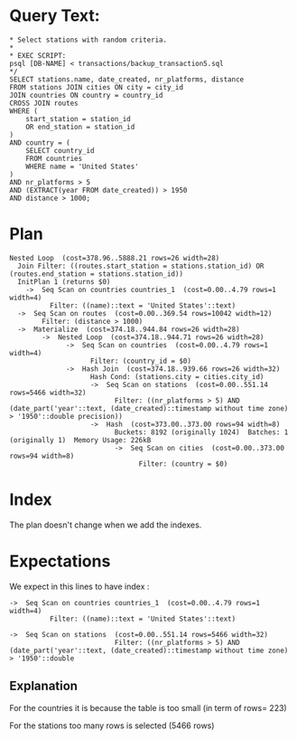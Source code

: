 # Query Text: 
	* Select stations with random criteria.
	*
	* EXEC SCRIPT:
	psql [DB-NAME] < transactions/backup_transaction5.sql
	*/
	SELECT stations.name, date_created, nr_platforms, distance
	FROM stations JOIN cities ON city = city_id
	JOIN countries ON country = country_id
	CROSS JOIN routes
	WHERE (
		start_station = station_id
		OR end_station = station_id
	)
	AND country = (
		SELECT country_id
		FROM countries
		WHERE name = 'United States'
	)
	AND nr_platforms > 5
	AND (EXTRACT(year FROM date_created)) > 1950
	AND distance > 1000;
	
# Plan 
	Nested Loop  (cost=378.96..5888.21 rows=26 width=28)
	  Join Filter: ((routes.start_station = stations.station_id) OR (routes.end_station = stations.station_id))
	  InitPlan 1 (returns $0)
	    ->  Seq Scan on countries countries_1  (cost=0.00..4.79 rows=1 width=4)
	          Filter: ((name)::text = 'United States'::text)
	  ->  Seq Scan on routes  (cost=0.00..369.54 rows=10042 width=12)
	        Filter: (distance > 1000)
	  ->  Materialize  (cost=374.18..944.84 rows=26 width=28)
	        ->  Nested Loop  (cost=374.18..944.71 rows=26 width=28)
	              ->  Seq Scan on countries  (cost=0.00..4.79 rows=1 width=4)
	                    Filter: (country_id = $0)
	              ->  Hash Join  (cost=374.18..939.66 rows=26 width=32)
	                    Hash Cond: (stations.city = cities.city_id)
	                    ->  Seq Scan on stations  (cost=0.00..551.14 rows=5466 width=32)
	                          Filter: ((nr_platforms > 5) AND (date_part('year'::text, (date_created)::timestamp without time zone) > '1950'::double precision))
	                    ->  Hash  (cost=373.00..373.00 rows=94 width=8)
	                          Buckets: 8192 (originally 1024)  Batches: 1 (originally 1)  Memory Usage: 226kB
	                          ->  Seq Scan on cities  (cost=0.00..373.00 rows=94 width=8)
	                                Filter: (country = $0)
					
# Index 

The plan doesn't change when we add the indexes.

# Expectations

We expect in this lines to have index :
	
	->  Seq Scan on countries countries_1  (cost=0.00..4.79 rows=1 width=4)
	          Filter: ((name)::text = 'United States'::text)
		  
	->  Seq Scan on stations  (cost=0.00..551.14 rows=5466 width=32)
	                          Filter: ((nr_platforms > 5) AND (date_part('year'::text, (date_created)::timestamp without time zone) > '1950'::double 


## Explanation

For the countries it is because the table is too small (in term of rows= 223)

For the stations too many rows is selected (5466 rows)

